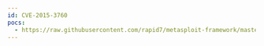 ```yaml
---
id: CVE-2015-3760
pocs:
  - https://raw.githubusercontent.com/rapid7/metasploit-framework/master/modules/exploits/osx/local/dyld_print_to_file_root.rb
---
```

